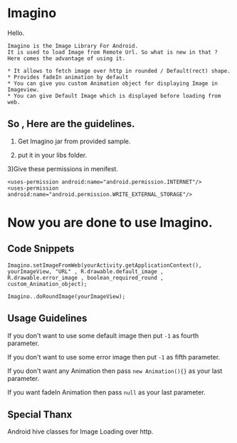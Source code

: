 Imagino
=======
Hello.

	Imagino is the Image Library For Android.
	It is used to load Image from Remote Url. So what is new in that ?
	Here comes the advantage of using it. 
	
	* It allows to fetch image over http in rounded / Default(rect) shape.
	* Provides fadeIn animation by default
	* You can give you custom Animation object for displaying Image in Imageview.
	* You can give Default Image which is displayed before loading from web.
	
## So , Here are the guidelines. ##
	
1) Get Imagino jar from provided sample.
	
2) put it in your libs folder.
	
3)Give these permissions in menifest.
	
    <uses-permission android:name="android.permission.INTERNET"/>
    <uses-permission android:name="android.permission.WRITE_EXTERNAL_STORAGE"/>
    
Now you are done to use Imagino.
===============================

## Code Snippets ##
````
Imagino.setImageFromWeb(yourActivity.getApplicationContext(), yourImageView, "URL" , R.drawable.default_image , R.drawable.error_image , boolean_required_round , custom_Animation_object);
````
````
Imagino..doRoundImage(yourImageView);
````

## Usage Guidelines ##
If you don't want to use some default image then put ````-1```` as fourth parameter.

If you don't want to use some error image then put ````-1```` as fifth parameter.

If you don't want any Animation then pass ````new Animation(){}```` as your last parameter.

If you want fadeIn Animation then pass ````null```` as your last parameter.

## Special Thanx ##
Android hive classes for Image Loading over http.
